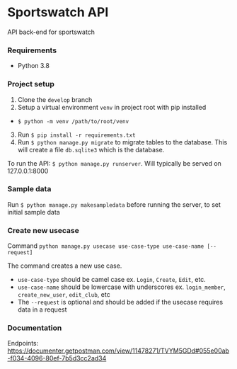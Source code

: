 # Sportswatch API
API back-end for sportswatch

### Requirements
* Python 3.8

### Project setup
1. Clone the `develop` branch
2. Setup a virtual environment `venv` in project root with pip installed
  - `$ python -m venv /path/to/root/venv`
3. Run `$ pip install -r requirements.txt`
4. Run `$ python manage.py migrate` to migrate tables to the database. This will create a file `db.sqlite3` which is the database.

To run the API: `$ python manage.py runserver`. Will typically be served on 127.0.0.1:8000

### Sample data
Run `$ python manage.py makesampledata` before running the server, to set initial sample data


### Create new usecase
Command `python manage.py usecase use-case-type use-case-name [--request]`

The command creates a new use case. 

* `use-case-type` should be camel case ex. `Login`, `Create`, `Edit`, etc.
* `use-case-name` should be lowercase with underscores ex. `login_member`, `create_new_user`, `edit_club`, etc
* The `--request` is optional and should be added if the usecase requires data in a request


### Documentation
Endpoints: https://documenter.getpostman.com/view/11478271/TVYM5GDd#055e00ab-f034-4096-80ef-7b5d3cc2ad34
